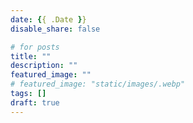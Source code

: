 ```yaml
---
date: {{ .Date }}
disable_share: false

# for posts
title: ""
description: ""
featured_image: ""
# featured_image: "static/images/.webp"
tags: []
draft: true
---
```



<!--
ニュース投稿の最後には以下の文章を適宜編集して追加する

株式会社Beatim  
代表取締役 高井悠宇  
連絡先: [yuma@beatim.co.jp](mailto:yuma@beatim.co.jp)  
公式ウェブサイト: [https://beatim.co.jp/](https://beatim.co.jp/)   
-->
